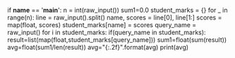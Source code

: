 if __name__ == '__main__':
    n = int(raw_input())
    sum1=0.0
    student_marks = {}
    for _ in range(n):
        line = raw_input().split()
        name, scores = line[0], line[1:]
        scores = map(float, scores)
        student_marks[name] = scores
    query_name = raw_input()
for i in student_marks:
    if(query_name in student_marks):
              result=list(map(float,student_marks[query_name]))
              sum1=float(sum(result))             
avg=float(sum1/len(result))
avg="{:.2f}".format(avg)
print(avg)
